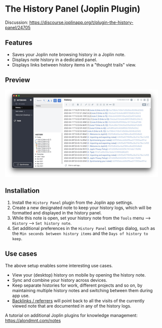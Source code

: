 # The History Panel (Joplin Plugin)

Discussion: https://discourse.joplinapp.org/t/plugin-the-history-panel/24705

## Features

- Saves your Joplin note browsing history in a Joplin note.
- Displays note history in a dedicated panel.
- Displays links between history items in a "thought trails" view.

## Preview

![app preview](img/preview.jpg)

## Installation

1. Install the `History Panel` plugin from the Joplin app settings.
2. Create a new designated note to keep your history logs, which will be formatted and displayed in the history panel.
3. While this note is open, set your history note from the `Tools` menu --> `History` --> `Set history note`.
4. Set additional preferences in the `History Panel` settings dialog, such as the `Min seconds between history items` and the `Days of history to keep`.

## Use cases

The above setup enables some interesting use cases.

- View your (desktop) history on mobile by opening the history note.
- Sync and combine your history across devices.
- Keep separate histories for work, different projects and so on, by maintaining multiple history notes and switching between them during app use.
- [Backlinks / referrers](https://github.com/ylc395/joplin-plugin-note-link-system) will point back to all the visits of the currently viewed note that are documented in any of the history logs.

A tutorial on additional Joplin plugins for knowledge management: https://alondmnt.com/notes
